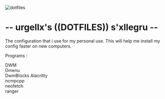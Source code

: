 ![dotfiles](https://user-images.githubusercontent.com/109094729/205432604-d3d3e673-ed88-43cf-8f1a-1d2cd65a9565.png)



# -- urgellx's ((DOTFILES)) s'xllegru --

The configuration that i use for my personal use.
This will help me install my config faster on new
computers.

Programs :

DWM  
Dmenu  
DwmBlocks
Alacritty   
ncmpcpp  
neofetch  
ranger
